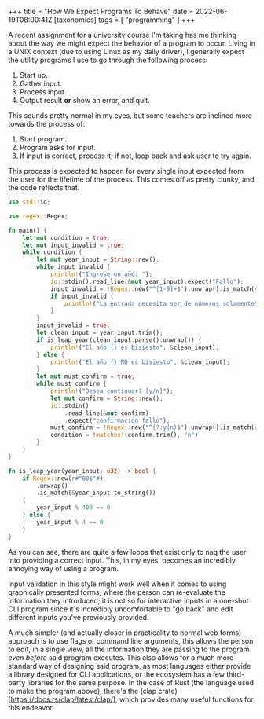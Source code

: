 +++
title = "How We Expect Programs To Behave"
date = 2022-06-19T08:00:41Z
[taxonomies]
tags = [
"programming"
]
+++

A recent assignment for a university course I'm taking has me thinking about the way we might expect the behavior of a program to occur.
Living in a UNIX context (due to using Linux as my daily driver), I generally expect the utility programs I use to go through the following process:

1. Start up.
2. Gather input.
3. Process input.
4. Output result **or** show an error, and quit.

This sounds pretty normal in my eyes, but some teachers are inclined more towards the process of:

1. Start program.
2. Program asks for input.
3. If input is correct, process it; if not, loop back and ask user to try again.

This process is expected to happen for every single input expected from the user for the lifetime of the process. This comes off as pretty clunky, and the code reflects that.

```rust
use std::io;

use regex::Regex;

fn main() {
    let mut condition = true;
    let mut input_invalid = true;
    while condition {
        let mut year_input = String::new();
        while input_invalid {
            println!("Ingrese un año: ");
            io::stdin().read_line(&mut year_input).expect("Fallo");
            input_invalid = !Regex::new("^[1-9]+$").unwrap().is_match(year_input.trim());
            if input_invalid {
                println!("La entrada necesita ser de números solamente");
            }
        }
        input_invalid = true;
        let clean_input = year_input.trim();
        if is_leap_year(clean_input.parse().unwrap()) {
            println!("El año {} es bisiesto", &clean_input);
        } else {
            println!("El año {} NO es bisiesto", &clean_input);
        }
        let mut must_confirm = true;
        while must_confirm {
            println!("Desea continuar? [y/n]");
            let mut confirm = String::new();
            io::stdin()
                .read_line(&mut confirm)
                .expect("confirmación falló");
            must_confirm = !Regex::new("^(?:y|n)$").unwrap().is_match(confirm.trim());
            condition = !matches!(confirm.trim(), "n")
        }
    }
}

fn is_leap_year(year_input: u32) -> bool {
    if Regex::new(r#"00$"#)
        .unwrap()
        .is_match(&year_input.to_string())
    {
        year_input % 400 == 0
    } else {
        year_input % 4 == 0
    }
}
```

As you can see, there are quite a few loops that exist only to nag the user into providing a correct input. This, in my eyes, becomes an incredibly annoying way of using a program.

Input validation in this style might work well when it comes to using graphically presented forms, where the person can re-evaluate the information they introduced; it is not so for interactive inputs in a one-shot CLI program since it's incredibly uncomfortable to "go back" and edit different inputs you've previously provided.

A much simpler (and actually closer in practicality to normal web forms) approach is to use flags or command line arguments, this allows the person to edit, in a single view, all the information they are passing to the program _even before_ said program executes. This also allows for a much more standard way of designing said program, as most languages either provide a library designed for CLI applications, or the ecosystem has a few third-party libraries for the same purpose. In the case of Rust (the language used to make the program above), there's the (clap crate)[https://docs.rs/clap/latest/clap/], which provides many useful functions for this endeavor.
